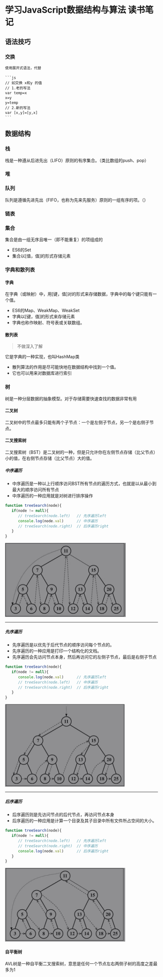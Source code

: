 # 学习JavaScript数据结构与算法 读书笔记

## 语法技巧

### 交换

    使用展开式语法，代替

    ```js
    // 如交换 x和y 的值
    // 1.老的写法
    var temp=x
    x=y
    y=temp
    // 2.新的写法
    var [x,y]=[y,x]
    ```

## 数据结构

### 栈

栈是一种遵从后进先出（LIFO）原则的有序集合。（类比数组的push、pop）

### 堆

### 队列

队列是遵循先进先出（FIFO，也称为先来先服务）原则的一组有序的项。（）

### 链表

### 集合

集合是由一组无序且唯一（即不能重复）的项组成的

- ES6的Set
- 集合以[值，值]的形式存储元素

### 字典和散列表

#### 字典

在字典（或映射）中，用[键，值]对的形式来存储数据，字典中的每个键只能有一个值。

- ES6的Map、WeakMap、WeakSet
- 字典以[键，值]的形式来存储元素
- 字典也称作映射、符号表或关联数组。

#### 散列表

> 不做深入了解

它是字典的一种实现，也叫HashMap类

- 散列算法的作用是尽可能快地在数据结构中找到一个值。
- 它也可以用来对数据库进行索引

### 树

树是一种分层数据的抽象模型。对于存储需要快速查找的数据非常有用

#### 二叉树

二叉树中的节点最多只能有两个子节点：一个是左侧子节点，另一个是右侧子节点。

#### 二叉搜索树

二叉搜索树（BST）是二叉树的一种，但是只允许你在左侧节点存储（比父节点）小的值，在右侧节点存储（比父节点）大的值。

##### 中序遍历

- 中序遍历是一种以上行顺序访问BST所有节点的遍历方式，也就是以从最小到最大的顺序访问所有节点
- 中序遍历的一种应用就是对树进行排序操作

```js
function treeSearch(node){
   if(node != null){
      // treeSearch(node.left)   // 先序遍历left
      console.log(node.val)      // 中序遍历
      // treeSearch(node.right)  // 后序遍历right
   }
}
```

![中序遍历](/static/images/tree-middle.jpg)

----

##### 先序遍历

- 先序遍历是以优先于后代节点的顺序访问每个节点的。
- 先序遍历的一种应用是打印一个结构化的文档。
- 先序遍历会先访问节点本身，然后再访问它的左侧子节点，最后是右侧子节点

```js
function treeSearch(node){
   if(node != null){
      console.log(node.val)      // 先序遍历left
      // treeSearch(node.left)   // 中序遍历
      // treeSearch(node.right)  // 后序遍历right
   }
}
```

![先序遍历](/static/images/tree-before.jpg)

----

##### 后序遍历

- 后序遍历则是先访问节点的后代节点，再访问节点本身
- 后序遍历的一种应用是计算一个目录及其子目录中所有文件所占空间的大小。

```js
function treeSearch(node){
   if(node != null){
      // treeSearch(node.left)   // 先序遍历left
      // treeSearch(node.right)  // 中序遍历
      console.log(node.val)      // 后序遍历right
   }
}
```

![后序遍历](/static/images/tree-after.jpg)

#### 自平衡树

AVL树是一种自平衡二叉搜索树，意思是任何一个节点左右两侧子树的高度之差最多为1
